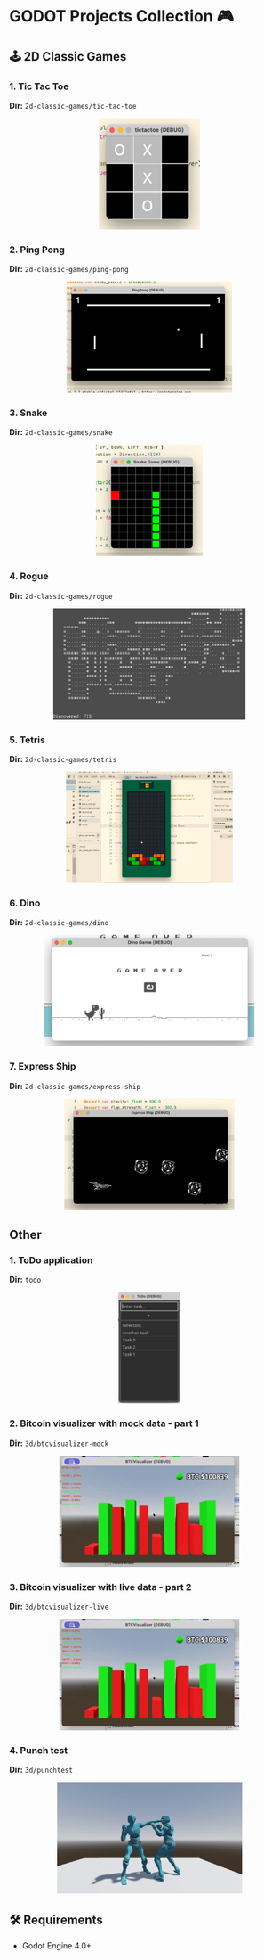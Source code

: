 # GODOT Projects Collection 🎮

## 🕹️ 2D Classic Games

### 1. Tic Tac Toe
**Dir:** `2d-classic-games/tic-tac-toe`  
<p align="center">
  <img src="assets/screens/tictactoe.png" height="200" alt="Screenshot"/>
</p>

### 2. Ping Pong
**Dir:** `2d-classic-games/ping-pong`  
<p align="center">
  <img src="assets/screens/pingpong.png" height="200" alt="Screenshot"/>
</p>

### 3. Snake
**Dir:** `2d-classic-games/snake`  
<p align="center">
  <img src="assets/screens/snake.png" height="200" alt="Screenshot"/>
</p>

### 4. Rogue
**Dir:** `2d-classic-games/rogue`  
<p align="center">
  <img src="assets/screens/rogue.png" height="200" alt="Screenshot"/>
</p>

### 5. Tetris
**Dir:** `2d-classic-games/tetris`
<p align="center">
  <img src="assets/screens/tetris.png" height="200" alt="Screenshot"/>
</p>

### 6. Dino
**Dir:** `2d-classic-games/dino`
<p align="center">
  <img src="assets/screens/dino.png" height="200" alt="Screenshot"/>
</p>

### 7. Express Ship
**Dir:** `2d-classic-games/express-ship`
<p align="center">
  <img src="assets/screens/express-ship.png" height="200" alt="Screenshot"/>
</p>

## Other

### 1. ToDo application
**Dir:** `todo`
<p align="center">
  <img src="assets/screens/todo.png" height="200" alt="Screenshot"/>
</p>

### 2. Bitcoin visualizer with mock data - part 1
**Dir:** `3d/btcvisualizer-mock`
<p align="center">
  <img src="assets/screens/btc-visualizer-mock.png" height="200" alt="Screenshot"/>
</p>

### 3. Bitcoin visualizer with live data - part 2
**Dir:** `3d/btcvisualizer-live`
<p align="center">
  <img src="assets/screens/btc-visualizer-mock.png" height="200" alt="Screenshot"/>
</p>


### 4. Punch test
**Dir:** `3d/punchtest`
<p align="center">
  <img src="assets/screens/punchtest.png" height="200" alt="Screenshot"/>
</p>

## 🛠️ Requirements
- Godot Engine 4.0+
